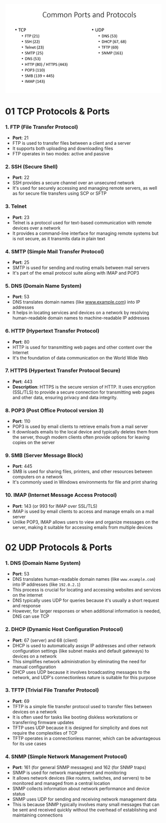![ports&protocols](images/common_ports.png)

# 01 TCP Protocols & Ports

### 1. **FTP (File Transfer Protocol)**
   - **Port**: 21
   - FTP is used to transfer files between a client and a server
   - It supports both uploading and downloading files
   - FTP operates in two modes: active and passive

### 2. **SSH (Secure Shell)**
   - **Port**: 22
   - SSH provides a secure channel over an unsecured network
   - It's used for securely accessing and managing remote servers, as well as for secure file transfers using SCP or SFTP

### 3. **Telnet**
   - **Port**: 23
   - Telnet is a protocol used for text-based communication with remote devices over a network
   - It provides a command-line interface for managing remote systems but is not secure, as it transmits data in plain text

### 4. **SMTP (Simple Mail Transfer Protocol)**
   - **Port**: 25
   - SMTP is used for sending and routing emails between mail servers
   - It's part of the email protocol suite along with IMAP and POP3

### 5. **DNS (Domain Name System)**
   - **Port**: 53
   - DNS translates domain names (like www.example.com) into IP addresses
   - It helps in locating services and devices on a network by resolving human-readable domain names to machine-readable IP addresses

### 6. **HTTP (Hypertext Transfer Protocol)**
   - **Port**: 80
   - HTTP is used for transmitting web pages and other content over the Internet
   - It's the foundation of data communication on the World Wide Web

### 7. **HTTPS (Hypertext Transfer Protocol Secure)**
   - **Port**: 443
   - **Description**: HTTPS is the secure version of HTTP. It uses encryption (SSL/TLS) to provide a secure connection for transmitting web pages and other data, ensuring privacy and data integrity.

### 8. **POP3 (Post Office Protocol version 3)**
   - **Port**: 110
   - POP3 is used by email clients to retrieve emails from a mail server
   - It downloads emails to the local device and typically deletes them from the server, though modern clients often provide options for leaving copies on the server

### 9. **SMB (Server Message Block)**
   - **Port**: 445
   - SMB is used for sharing files, printers, and other resources between computers on a network
   - It's commonly used in Windows environments for file and print sharing

### 10. **IMAP (Internet Message Access Protocol)**
   - **Port**: 143 (or 993 for IMAP over SSL/TLS)
   - IMAP is used by email clients to access and manage emails on a mail server
   - Unlike POP3, IMAP allows users to view and organize messages on the server, making it suitable for accessing emails from multiple devices


# 02 UDP Protocols & Ports

### 1. **DNS (Domain Name System)**

- **Port**: 53
- DNS translates human-readable domain names (like `www.example.com`) into IP addresses (like `192.0.2.1`)
- This process is crucial for locating and accessing websites and services on the internet
- DNS typically uses UDP for queries because it's usually a short request and response
- However, for larger responses or when additional information is needed, DNS can use TCP

### 2. **DHCP (Dynamic Host Configuration Protocol)**

- **Port**: 67 (server) and 68 (client)
- DHCP is used to automatically assign IP addresses and other network configuration settings (like subnet masks and default gateways) to devices on a network
- This simplifies network administration by eliminating the need for manual configuration
- DHCP uses UDP because it involves broadcasting messages to the network, and UDP's connectionless nature is suitable for this purpose

### 3. **TFTP (Trivial File Transfer Protocol)**

- **Port**: 69
- TFTP is a simple file transfer protocol used to transfer files between devices on a network
- It is often used for tasks like booting diskless workstations or transferring firmware updates
- TFTP uses UDP because it is designed for simplicity and does not require the complexities of TCP
- TFTP operates in a connectionless manner, which can be advantageous for its use cases

### 4. **SNMP (Simple Network Management Protocol)**

- **Port**: 161 (for general SNMP messages) and 162 (for SNMP traps)
- SNMP is used for network management and monitoring
- It allows network devices (like routers, switches, and servers) to be monitored and managed from a central location
- SNMP collects information about network performance and device status
- SNMP uses UDP for sending and receiving network management data
- This is because SNMP typically involves many small messages that can be sent and received quickly without the overhead of establishing and maintaining connections


